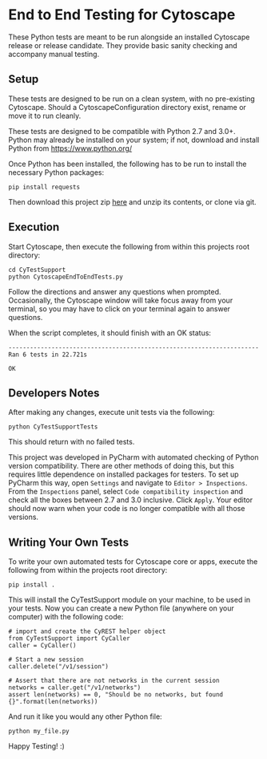 # End to End Testing for Cytoscape

These Python tests are meant to be run alongside an installed Cytoscape release or release candidate. They provide basic sanity checking and accompany manual testing.

## Setup

These tests are designed to be run on a clean system, with no pre-existing Cytoscape. Should a CytoscapeConfiguration directory exist, rename or move it to run cleanly.

These tests are designed to be compatible with Python 2.7 and 3.0+. Python may already be installed on your system; if not, download and install Python from https://www.python.org/

Once Python has been installed, the following has to be run to install the necessary Python packages:

```
pip install requests
```

Then download this project zip [here](https://github.com/dotasek/cy-end-to-end-tests-python/archive/master.zip) and unzip its contents, or clone via git.

## Execution

Start Cytoscape, then execute the following from within this projects root directory:

```
cd CyTestSupport
python CytoscapeEndToEndTests.py 
```

Follow the directions and answer any questions when prompted. Occasionally, the Cytoscape window will take focus away from your terminal, so you may have to click on your terminal again to answer questions.

When the script completes, it should finish with an OK status:

```
----------------------------------------------------------------------
Ran 6 tests in 22.721s

OK
```

## Developers Notes

After making any changes, execute unit tests via the following:

```
python CyTestSupportTests
```

This should return with no failed tests.

This project was developed in PyCharm with automated checking of Python version compatibility. There are other methods of doing this, but this requires little dependence on installed packages for testers. To set up PyCharm this way, open `Settings` and navigate to `Editor > Inspections`. From the `Inspections` panel, select `Code compatibility inspection` and check all the boxes between 2.7 and 3.0 inclusive. Click `Apply`. Your editor should now warn when your code is no longer compatible with all those versions.


## Writing Your Own Tests

To write your own automated tests for Cytoscape core or apps, execute the following from within the projects root directory:

```
pip install .
```

This will install the CyTestSupport module on your machine, to be used in your tests.  Now you can create a new Python file (anywhere on your computer) with the following code:

```
# import and create the CyREST helper object
from CyTestSupport import CyCaller
caller = CyCaller()

# Start a new session
caller.delete("/v1/session")

# Assert that there are not networks in the current session
networks = caller.get("/v1/networks")
assert len(networks) == 0, "Should be no networks, but found {}".format(len(networks))
```

And run it like you would any other Python file:

```python my_file.py```

Happy Testing! :)
